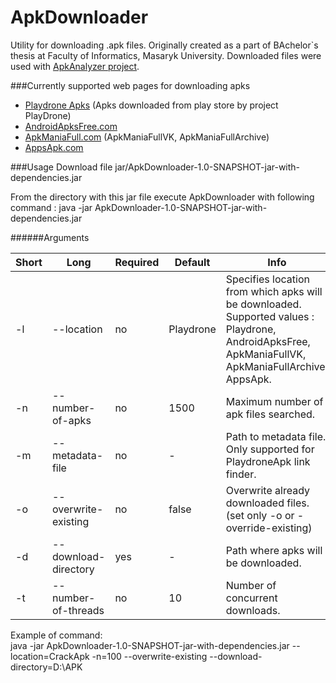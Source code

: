 # ApkDownloader
Utility for downloading .apk files. Originally created as a part of BAchelor`s thesis at Faculty of Informatics, Masaryk University. Downloaded files were used with [ApkAnalyzer project](https://github.com/MartinStyk/ApkAnalyzer).

###Currently supported web pages for downloading apks


* [Playdrone Apks](https://archive.org/details/playdrone-apks) (Apks downloaded from play store by project PlayDrone)
* [AndroidApksFree.com](http://www.androidapksfree.com)
* [ApkManiaFull.com](http://www.crackapk.com/) (ApkManiaFullVK, ApkManiaFullArchive)
* [AppsApk.com](http://www.appsapk.com/) 

###Usage
Download file jar/ApkDownloader-1.0-SNAPSHOT-jar-with-dependencies.jar

From the directory with this jar file execute ApkDownloader with following command : java -jar ApkDownloader-1.0-SNAPSHOT-jar-with-dependencies.jar <args>

######Arguments 

Short  | Long | Required | Default |Info
------------- | ------------- | -------------  | ------------- | -------------
-l            | --location    | no | Playdrone| Specifies location from which apks will be downloaded. Supported values : Playdrone, AndroidApksFree, ApkManiaFullVK, ApkManiaFullArchive, AppsApk.
-n            | --number-of-apks  |  no | 1500 |Maximum number of apk files searched.
-m            | --metadata-file  |  no | - |Path to metadata file. Only supported for PlaydroneApk link finder.
-o            | --overwrite-existing  |  no | false |Overwrite already downloaded files. (set only -o or -override-existing)
-d            | --download-directory  | yes | - |Path where apks will be downloaded.
-t            | --number-of-threads  | no | 10 |Number of concurrent downloads.  

Example of command: <br/>java -jar ApkDownloader-1.0-SNAPSHOT-jar-with-dependencies.jar --location=CrackApk -n=100 --overwrite-existing --download-directory=D:\APK



